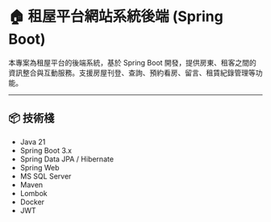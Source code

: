 # 🏠 租屋平台網站系統後端 (Spring Boot)

本專案為租屋平台的後端系統，基於 Spring Boot 開發，提供房東、租客之間的資訊整合與互動服務。支援房屋刊登、查詢、預約看房、留言、租賃紀錄管理等功能。

---

## 📦 技術棧

- Java 21
- Spring Boot 3.x
- Spring Data JPA / Hibernate
- Spring Web
- MS SQL Server
- Maven
- Lombok
- Docker
- JWT
